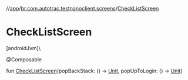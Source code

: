 //[app](../../index.md)/[br.com.autotrac.testnanoclient.screens](index.md)/[CheckListScreen](-check-list-screen.md)

# CheckListScreen

[androidJvm]\

@Composable

fun [CheckListScreen](-check-list-screen.md)(popBackStack: () -&gt; [Unit](https://kotlinlang.org/api/latest/jvm/stdlib/kotlin/-unit/index.html), popUpToLogin: () -&gt; [Unit](https://kotlinlang.org/api/latest/jvm/stdlib/kotlin/-unit/index.html))

